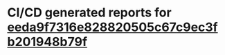 # CI/CD generated reports for [eeda9f7316e828820505c67c9ec3fb201948b79f](https://github.com/hydephp/develop/commit/eeda9f7316e828820505c67c9ec3fb201948b79f)
